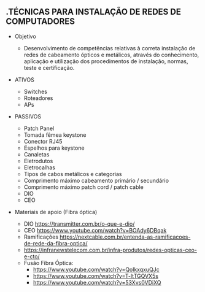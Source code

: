 .TÉCNICAS PARA INSTALAÇÃO DE REDES DE COMPUTADORES
---------------
- Objetivo
	- Desenvolvimento de competências relativas à correta instalação de redes de cabeamento ópticos e metálicos, através do conhecimento, aplicação e utilização dos procedimentos de instalação, normas, teste e certificação.

- ATIVOS
	- Switches
	- Roteadores
	- APs

- PASSIVOS
	- Patch Panel
	- Tomada fêmea keystone
	- Conector RJ45
	- Espelhos para keystone
	- Canaletas
	- Eletrodutos
	- Eletrocalhas
	- Tipos de cabos metálicos e categorias
	- Comprimento máximo cabeamento primário / secundário
	- Comprimento máximo patch cord / patch cable
	- DIO
	- CEO
- Materiais de apoio (Fibra óptica)
	- DIO https://transmitter.com.br/o-que-e-dio/
	- CEO https://www.youtube.com/watch?v=BOAdy6DBqak
	- Ramificações https://nextcable.com.br/entenda-as-ramificacoes-de-rede-da-fibra-optica/
	- https://infranewstelecom.com.br/infra-produtos/redes-opticas-ceo-e-cto/
	- Fusão Fibra Óptica:
		- https://www.youtube.com/watch?v=QolkxqxuQJc
		- https://www.youtube.com/watch?v=T-ltTGQVX5s
		- https://www.youtube.com/watch?v=53Xvs0VDiXQ